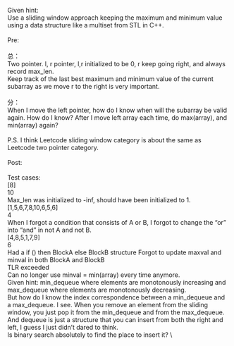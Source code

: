 Given hint:\
Use a sliding window approach keeping the maximum and minimum value using a data structure like a multiset from STL in C++.\
\
Pre:\
\
总：\
Two pointer. l, r pointer, l,r initialized to be 0, r keep going right, and always record max_len. \
Keep track of the last best maximum and minimum value of the current subarray as we move r to the right is very important.\
\
分：\
When I move the left pointer, how do I know when will the subarray be valid again. How do I know? After I move left array each time, do max(array), and min(array) again?\
\
P.S. I think Leetcode sliding window category is about the same as Leetcode two pointer category.\
\
Post:\
\
Test cases:\
[8]\
10\
Max_len was initialized to -inf, should have been initialized to 1.\
[1,5,6,7,8,10,6,5,6]\
4\
When I forgot a condition that consists of A or B, I forgot to change the “or” into “and” in not A and not B.\
[4,8,5,1,7,9]\
6\
Had a if () then BlockA else BlockB structure Forgot to update maxval and minval in both BlockA and BlockB\
TLR exceeded\
Can no longer use minval = min(array) every time anymore.\
Given hint: min_dequeue where elements are monotonously increasing and max_dequeue where elements are monotonously decreasing.\
But how do I know the index correspondence between a min_dequeue and a max_dequeue. I see. When you remove an element from the sliding window, you just pop it from the min_dequeue and from the max_dequeue. And dequeue is just a structure that you can insert from both the right and left, I guess I just didn’t dared to think. \
Is binary search absolutely to find the place to insert it? \
